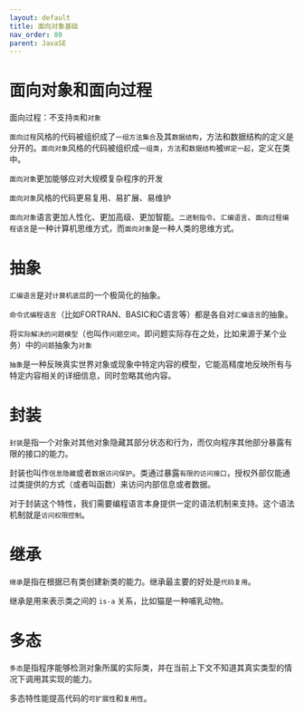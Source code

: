 ```yaml
---
layout: default
title: 面向对象基础
nav_order: 80
parent: JavaSE
---
```


# 面向对象和面向过程

面向过程：不支持`类`和`对象`

`面向过程`风格的代码被组织成了`一组方法集合`及其`数据结构`，方法和数据结构的定义是分开的。`面向对象`风格的代码被组织成`一组类`，`方法`和`数据结构`被`绑定一起`，定义在类中。

`面向对象`更加能够应对大规模复杂程序的开发

`面向对象`风格的代码更易复用、易扩展、易维护

`面向对象`语言更加人性化、更加高级、更加智能。`二进制指令`、`汇编语言`、`面向过程编程语言`是一种计算机思维方式，而`面向对象`是一种人类的思维方式。


# 抽象

`汇编语言`是对`计算机底层`的一个极简化的抽象。

`命令式编程语言`（比如FORTRAN、BASIC和C语言等）都是各自对`汇编语言`的抽象。

将`实际解决的问题模型`（也叫作`问题空间`，即问题实际存在之处，比如来源于某个业务）中的`问题`抽象为`对象`

`抽象`是一种反映真实世界对象或现象中特定内容的模型，它能高精度地反映所有与特定内容相关的详细信息，同时忽略其他内容。

# 封装

`封装`是指一个对象对其他对象隐藏其部分状态和行为，而仅向程序其他部分暴露有限的接口的能力。

封装也叫作`信息隐藏`或者`数据访问保护`。类通过暴露`有限的访问接口`，授权外部仅能通过类提供的方式（或者叫函数）来访问内部信息或者数据。

对于封装这个特性，我们需要编程语言本身提供一定的语法机制来支持。这个语法机制就是`访问权限控制`。

# 继承

`继承`是指在根据已有类创建新类的能力。继承最主要的好处是`代码复用`。

继承是用来表示类之间的 `is-a` 关系，比如猫是一种哺乳动物。

# 多态

`多态`是指程序能够检测对象所属的实际类，并在当前上下文不知道其真实类型的情况下调用其实现的能力。

多态特性能提高代码的`可扩展性`和`复用性`。




